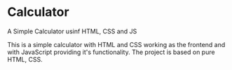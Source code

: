 # Calculator
A Simple Calculator usinf HTML, CSS and JS

This is a simple calculator with HTML and CSS working as the frontend and with JavaScript providing it's functionality. 
The project is based on pure HTML, CSS.

